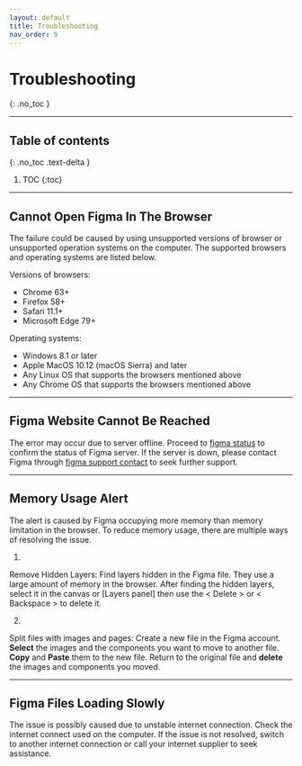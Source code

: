 ```yaml
---
layout: default
title: Troubleshooting
nav_order: 9
---
```


# Troubleshooting
{: .no_toc }

---

## Table of contents
{: .no_toc .text-delta }

1. TOC
{:toc}

---

## Cannot Open Figma In The Browser

The failure could be caused by using unsupported versions of browser or unsupported operation systems on the computer. The supported browsers and operating systems are listed below.

Versions of browsers:

- Chrome 63+
- Firefox 58+
- Safari 11.1+
- Microsoft Edge 79+

Operating systems:

- Windows 8.1 or later
- Apple MacOS 10.12 (macOS Sierra) and later
- Any Linux OS that supports the browsers mentioned above
- Any Chrome OS that supports the browsers mentioned above

---

## Figma Website Cannot Be Reached

The error may occur due to server offline. Proceed to [figma status]([https://status.figma.com/](https://status.figma.com/)) to confirm the status of Figma server. If the server is down, please contact Figma through [figma support contact]([https://www.figma.com/contact/](https://www.figma.com/contact/)) to seek further support.

---

## Memory Usage Alert

The alert is caused by Figma occupying more memory than memory limitation in the browser. To reduce memory usage, there are multiple ways of resolving the issue.

1.
Remove Hidden Layers:
Find layers hidden in the Figma file. They use a large amount of memory in the browser. After finding the hidden layers, select it in the canvas or [Layers panel] then use the < Delete > or < Backspace > to delete it.

2.
Split files with images and pages:
Create a new file in the Figma account. **Select** the images and the components you want to move to another file. **Copy** and **Paste** them to the new file. Return to the original file and **delete** the images and components you moved.

---

## Figma Files Loading Slowly

The issue is possibly caused due to unstable internet connection. Check the internet connect used on the computer. If the issue is not resolved, switch to another internet connection or call your internet supplier to seek assistance.